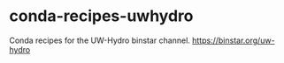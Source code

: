 # conda-recipes-uwhydro
 Conda recipes for the UW-Hydro binstar channel.  https://binstar.org/uw-hydro
